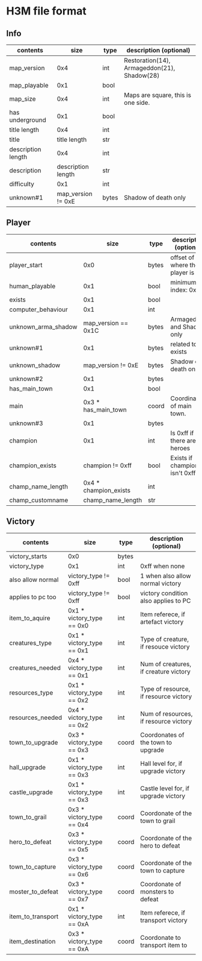 # H3M file format

## Info
| contents                | size                | type  | description (optional)                      |
|-------------------------|---------------------|-------|---------------------------------------------|
| map_version             | 0x4                 | int   | Restoration(14), Armageddon(21), Shadow(28) |
| map_playable            | 0x1                 | bool  |                                             |
| map_size                | 0x4                 | int   | Maps are square, this is one side.          |
| has underground         | 0x1                 | bool  |                                             |
| title length            | 0x4                 | int   |                                             |
| title                   | title length        | str   |                                             |
| description length      | 0x4                 | int   |                                             |
| description             | description length  | str   |                                             |
| difficulty              | 0x1                 | int   |                                             |
| unknown#1               | map_version != 0xE  | bytes | Shadow of death only                        |

## Player
| contents                | size                   | type  | description (optional)         |
|-------------------------|------------------------|-------|--------------------------------|
| player_start            | 0x0                    | bytes | offset of where the player is  |
| human_playable          | 0x1                    | bool  | minimum index: 0x13            |
| exists                  | 0x1                    | bool  |                                |
| computer_behaviour      | 0x1                    | int   |                                |
| unknown_arma_shadow     | map_version == 0x1C    | bytes | Armageddon and Shadow only     |
| unknown#1               | 0x1                    | bytes | related to exists              |
| unknown_shadow          | map_version != 0xE     | bytes | Shadow of death only           |
| unknown#2               | 0x1                    | bytes |                                |
| has_main_town           | 0x1                    | bool  |                                |
| main                    | 0x3 * has_main_town    | coord | Coordinate of main town.       |
| unknown#3               | 0x1                    | bytes |                                |
| champion                | 0x1                    | int   | Is 0xff if there are no heroes |
| champion_exists         | champion != 0xff       | bool  | Exists if champion isn't 0xff  |
| champ_name_length       | 0x4 * champion_exists  | int   |                                |
| champ_customname        | champ_name_length      | str   |                                |

## Victory
| contents           | size                       | type  | description (optional)                |
|--------------------|----------------------------|-------|---------------------------------------|
| victory_starts     | 0x0                        | bytes |                                       |
| victory_type       | 0x1                        | int   | 0xff when none                        |
| also allow normal  | victory_type != 0xff       | bool  | 1 when also allow normal victory      |
| applies to pc too  | victory_type != 0xff       | bool  | victory condition also applies to PC  |
| item_to_aquire     | 0x1 * victory_type == 0x0  | int   | Item referece, if artefact victory    |
| creatures_type     | 0x1 * victory_type == 0x1  | int   | Type of creature, if resouce victory  |
| creatures_needed   | 0x4 * victory_type == 0x1  | int   | Num of creatures, if creature victory |
| resources_type     | 0x1 * victory_type == 0x2  | int   | Type of resource, if resource victory |
| resources_needed   | 0x4 * victory_type == 0x2  | int   | Num of resources, if resource victory |
| town_to_upgrade    | 0x3 * victory_type == 0x3  | coord | Coordonates of the town to upgrade    |
| hall_upgrade       | 0x1 * victory_type == 0x3  | int   | Hall level for, if upgrade victory    |
| castle_upgrade     | 0x1 * victory_type == 0x3  | int   | Castle level for, if upgrade victory  |
| town_to_grail      | 0x3 * victory_type == 0x4  | coord | Coordonate of the town to grail       |
| hero_to_defeat     | 0x3 * victory_type == 0x5  | coord | Coordonate of the hero to defeat      |
| town_to_capture    | 0x3 * victory_type == 0x6  | coord | Coordonate of the town to capture     |
| moster_to_defeat   | 0x3 * victory_type == 0x7  | coord | Coordonate of monsters to defeat      |
| item_to_transport  | 0x1 * victory_type == 0xA  | int   | Item referece, if transport victory   |
| item_destination   | 0x3 * victory_type == 0xA  | coord | Coordonate to transport item to       |

